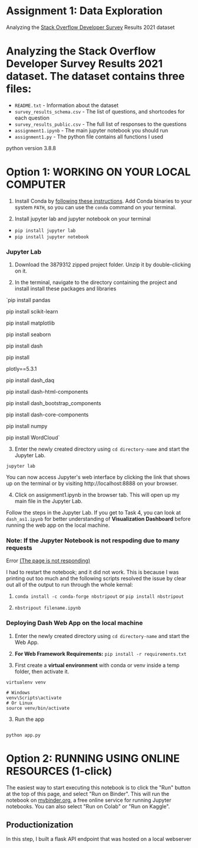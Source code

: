 # Assignment 1: Data Exploration
Analyzing the [Stack Overflow Developer Survey](https://insights.stackoverflow.com/survey) Results 2021 dataset


# Analyzing the Stack Overflow Developer Survey Results 2021 dataset. The dataset contains three files:

- `README.txt` - Information about the dataset
- `survey_results_schema.csv` - The list of questions, and shortcodes for each question
- `survey_results_public.csv` - The full list of responses to the questions
- `assignment1.ipynb` - The main jupyter notebook you should run
- `assignment1.py` - The python file contains all functions I used


python version 3.8.8

# Option 1: WORKING ON YOUR LOCAL COMPUTER

1. Install Conda
   by [following these instructions](https://conda.io/projects/conda/en/latest/user-guide/install/index.html). Add Conda
   binaries to your system `PATH`, so you can use the `conda` command on your terminal.

2. Install jupyter lab and jupyter notebook on your terminal 

+ `pip install jupyter lab`
+ `pip install jupyter notebook`


### Jupyter Lab

1. Download the 3879312 zipped project folder. Unzip it by double-clicking on it.

2. In the terminal, navigate to the directory containing the project and install install these packages and libraries

`pip install pandas 

pip install scikit-learn 

pip install matplotlib 

pip install seaborn 

pip install dash 

pip install

plotly==5.3.1 

pip install dash_daq 

pip install dash-html-components 

pip install dash_bootstrap_components 

pip install dash-core-components

pip install numpy

pip install WordCloud`


3. Enter the newly created directory using `cd directory-name` and start the Jupyter Lab.

```
jupyter lab

```

You can now access Jupyter's web interface by clicking the link that shows up on the terminal or by visiting http://localhost:8888 on your browser. 


4. Click on assignment1.ipynb in the browser tab. This will open up my main file in the Jupyter Lab.

Follow the steps in the Jupyter Lab. If you get to Task 4, you can look at `dash_as1.ipynb` for better understanding of **Visualization Dashboard** before running the web app on the local machine.


### Note: If the Jupyter Notebook is not respoding due to many requests

Error [(The page is not responding)](https://stackoverflow.com/questions/48615535/jupyter-notebook-takes-forever-to-open-and-then-pages-unresponsive-mathjax-i)

I had to restart the notebook; and it did not work. This is because I was printing out too much and the following
scripts resolved the issue by clear out all of the output to run through the whole kernal:

1. `conda install -c conda-forge nbstripout` or `pip install nbstripout`

2. `nbstripout filename.ipynb`


### Deploying Dash Web App on the local machine

1. Enter the newly created directory using `cd directory-name` and start the Web App.

1. **For Web Framework Requirements:**  ```pip install -r requirements.txt```

2. First create a **virtual environment** with conda or venv inside a temp folder, then activate it.

```
virtualenv venv

# Windows
venv\Scripts\activate
# Or Linux
source venv/bin/activate

```

3. Run the app

```

python app.py

```


# Option 2: RUNNING USING ONLINE RESOURCES (1-click)

The easiest way to start executing this notebook is to click the "Run" button at the top of this page, and select "Run
on Binder". This will run the notebook on [mybinder.org](https://mybinder.org), a free online service for running
Jupyter notebooks. You can also select "Run on Colab" or "Run on Kaggle".





## Productionization

In this step, I built a flask API endpoint that was hosted on a local webserver 
